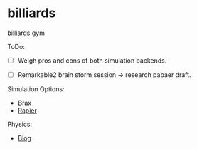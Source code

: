 # billiards
billiards gym

ToDo:
  - [ ] Weigh pros and cons of both simulation backends.
  - [ ] Remarkable2 brain storm session -> research papaer draft.


Simulation Options:
  - [Brax](https://arxiv.org/abs/2106.13281)
  - [Rapier](https://rapier.rs/)

Physics:
  - [Blog](https://ekiefl.github.io/2020/04/24/pooltool-theory/)
